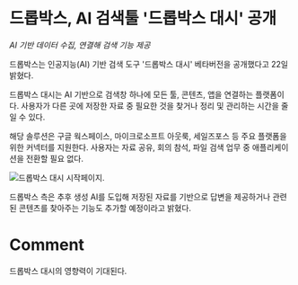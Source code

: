 # 드롭박스, AI 검색툴 '드롭박스 대시' 공개
*AI 기반 데이터 수집, 연결해 검색 기능 제공*

드롭박스는 인공지능(AI) 기반 검색 도구 '드롭박스 대시' 베타버전을 공개했다고 22일 밝혔다.

드롭박스 대시는 AI 기반으로 검색창 하나에 모든 툴, 콘텐츠, 앱을 연결하는 플랫폼이다. 사용자가 다른 곳에 저장한 자료 중 필요한 것을 찾거나 정리 및 관리하는 시간을 줄일 수 있다.

해당 솔루션은 구글 웍스페이스, 마이크로소프트 아웃룩, 세일즈포스 등 주요 플랫폼을 위한 커넥터를 지원한다. 사용자는 자료 공유, 회의 참석, 파일 검색 업무 중 애플리케이션을 전환할 필요 없다.

![드롭박스 대시 시작페이지.](https://image.zdnet.co.kr/2023/06/22/7e888a8f9bf92ba2ec6bc6fa29ebe406.jpg)

드롭박스 측은 추후 생성 AI를 도입해 저장된 자료를 기반으로 답변을 제공하거나 관련된 콘텐츠를 찾아주는 기능도 추가할 예정이라고 밝혔다.

# Comment

드롭박스 대시의 영향력이 기대된다.
